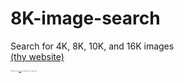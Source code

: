 # 8K-image-search
Search for 4K, 8K, 10K, and 16K images
</br><a href="https://SoaringGecko.github.io/8K-image-search/">(thy website)</a>
<p style="font-size:10%">I would like to thank <a href="https://stackoverflow.com/users/947271/lucas">Lucas</a> for helping me with the image search</p>
